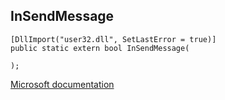 ## InSendMessage

```
[DllImport("user32.dll", SetLastError = true)]
public static extern bool InSendMessage(
   
);
```

[Microsoft documentation](https://docs.microsoft.com/en-us/windows/win32/api/winuser/nf-winuser-insendmessage)
